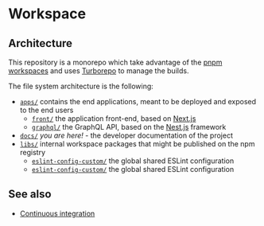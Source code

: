 # Workspace

## Architecture

This repository is a monorepo which take advantage of the [pnpm workspaces](https://pnpm.io/workspaces) and uses
[Turborepo](https://turborepo.org) to manage the builds.

The file system architecture is the following:

- [`apps/`](../apps) contains the end applications, meant to be deployed and exposed to the end users
    - [`front/`](../apps/front) the application front-end, based on [Next.js](https://nextjs.org/)
    - [`graphql/`](../apps/graphql) the GraphQL API, based on the [Nest.js](https://nestjs.com/) framework
- [`docs/`](../docs) *you are here!* - the developer documentation of the project
- [`libs/`](../libs) internal workspace packages that might be published on the npm registry
    - [`eslint-config-custom/`](../libs/eslint-config-custom) the global shared ESLint configuration
    - [`eslint-config-custom/`](../libs/eslint-config-custom) the global shared ESLint configuration

## See also

- [Continuous integration](continuous-integration.md)
